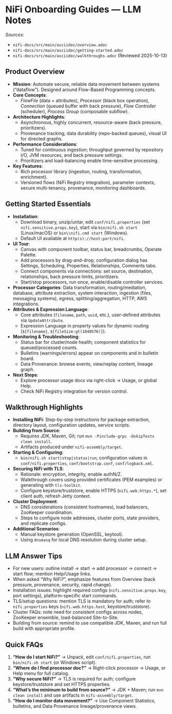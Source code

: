 # NiFi Onboarding Guides — LLM Notes

*Sources*: 
- `nifi-docs/src/main/asciidoc/overview.adoc`
- `nifi-docs/src/main/asciidoc/getting-started.adoc`
- `nifi-docs/src/main/asciidoc/walkthroughs.adoc`
(Reviewed 2025-10-13)

## Product Overview
- **Mission**: Automate secure, reliable data movement between systems (“dataflow”). Designed around Flow-Based Programming concepts.
- **Core Concepts**:
  - *FlowFile* (data + attributes), *Processor* (black box operation), *Connection* (queued buffer with back pressure), *Flow Controller* (scheduler), *Process Group* (composable subflow).
- **Architecture Highlights**:
  - Asynchronous, highly concurrent, resource-aware (back pressure, prioritizers).
  - Provenance tracking, data durability (repo-backed queues), visual UI for directed graphs.
- **Performance Considerations**:
  - Tuned for continuous ingestion; throughput governed by repository I/O, JVM resources, and back pressure settings.
  - Prioritizers and load-balancing enable time-sensitive processing.
- **Key Features**:
  - Rich processor library (ingestion, routing, transformation, enrichment).
  - Versioned flows (NiFi Registry integration), parameter contexts, secure multi-tenancy, provenance, monitoring dashboards.

## Getting Started Essentials
- **Installation**:
  - Download binary, unzip/untar, edit `conf/nifi.properties` (set `nifi.sensitive.props.key`), start via `bin/nifi.sh start` (Linux/macOS) or `bin\\nifi.cmd start` (Windows).
  - Default UI available at `http(s)://host:port/nifi`.
- **UI Tour**:
  - Canvas with component toolbar, status bar, breadcrumbs, Operate Palette.
  - Add processors by drag-and-drop; configuration dialog has Settings, Scheduling, Properties, Relationships, Comments tabs.
  - Connect components via connections: set source, destination, relationships, back pressure limits, prioritizers.
  - Start/stop processors, run once, enable/disable controller services.
- **Processor Categories**: Data transformation, routing/mediation, database, attribute extraction, system interaction, ingestion (files, messaging systems), egress, splitting/aggregation, HTTP, AWS integrations.
- **Attributes & Expression Language**:
  - Core attributes (`filename`, `path`, `uuid`, etc.), user-defined attributes via `UpdateAttribute`.
  - Expression Language in property values for dynamic routing (`${filename}`, `${fileSize:gt(1048576)}`).
- **Monitoring & Troubleshooting**:
  - Status bar for cluster/node health; component statistics for queued/processed counts.
  - Bulletins (warnings/errors) appear on components and in bulletin board.
  - Data Provenance: browse events, view/replay content, lineage graph.
- **Next Steps**:
  - Explore processor usage docs via right-click → Usage, or global Help.
  - Check NiFi Registry integration for version control.

## Walkthrough Highlights
- **Installing NiFi**: Step-by-step instructions for package extraction, directory layout, configuration updates, service scripts.
- **Building from Source**:
  - Requires JDK, Maven, Git; run `mvn -Pinclude-grpc -DskipTests clean install`.
  - Artifacts produced under `nifi-assembly/target`.
- **Starting & Configuring**:
  - `bin/nifi.sh start|stop|status|run`; configuration values in `conf/nifi.properties`, `conf/bootstrap.conf`, `conf/logback.xml`.
- **Securing NiFi with TLS**:
  - Rationale: encryption, integrity, enable authN/Z.
  - Walkthrough covers using provided certificates (PEM examples) or generating with `tls-toolkit`.
  - Configure keystore/truststore, enable HTTPS (`nifi.web.https.*`), set client auth, refresh Jetty context.
- **Cluster Deployment**:
  - DNS considerations (consistent hostnames), load balancers, ZooKeeper coordination.
  - Steps to configure node addresses, cluster ports, state providers, and replicate configs.
- **Additional Scenarios**:
  - Manual keystore generation (OpenSSL, keytool).
  - Using `dnsmasq` for local DNS resolution during cluster setup.

## LLM Answer Tips
- For new users: outline install → start → add processor → connect → start flow; mention Help/Usage links.
- When asked “Why NiFi?”, emphasize features from Overview (back pressure, provenance, security, rapid change).
- Installation issues: highlight required configs (`nifi.sensitive.props.key`, port settings), platform-specific start commands.
- TLS/setup questions: mention TLS is mandatory for auth; refer to `nifi.properties` keys (`nifi.web.https.host`, keystore/truststore).
- Cluster FAQs: note need for consistent configs across nodes, ZooKeeper ensemble, load-balanced Site-to-Site.
- Building from source: remind to use compatible JDK, Maven, and run full build with appropriate profile.

## Quick FAQs
1. **“How do I start NiFi?”** → Unpack, edit `conf/nifi.properties`, run `bin/nifi.sh start` (or Windows script).
2. **“Where do I find processor doc?”** → Right-click processor → Usage, or Help menu for full catalog.
3. **“Why secure NiFi?”** → TLS is required for auth; configure keystore/truststore and set HTTPS properties.
4. **“What’s the minimum to build from source?”** → JDK + Maven; run `mvn clean install` and use artifacts in `nifi-assembly/target`.
5. **“How do I monitor data movement?”** → Use Component Statistics, bulletins, and Data Provenance lineage/provenance views.
